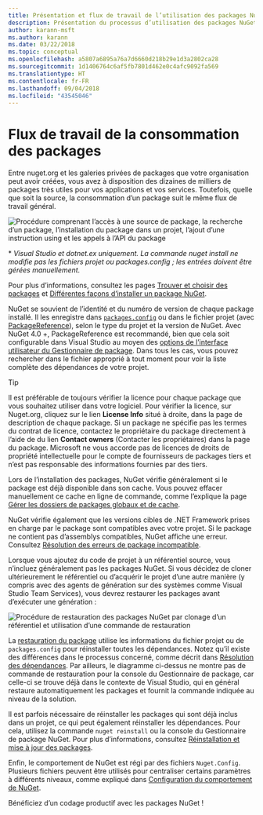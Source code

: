 ```yaml
---
title: Présentation et flux de travail de l’utilisation des packages NuGet
description: Présentation du processus d’utilisation des packages NuGet dans un projet et liens vers d’autres parties du processus.
author: karann-msft
ms.author: karann
ms.date: 03/22/2018
ms.topic: conceptual
ms.openlocfilehash: a5807a6895a76a7d6660d218b29e1d3a2802ca28
ms.sourcegitcommit: 1d1406764c6af5fb7801d462e0c4afc9092fa569
ms.translationtype: HT
ms.contentlocale: fr-FR
ms.lasthandoff: 09/04/2018
ms.locfileid: "43545046"
---
```

# <a name="package-consumption-workflow"></a>Flux de travail de la consommation des packages

Entre nuget.org et les galeries privées de packages que votre organisation peut avoir créées, vous avez à disposition des dizaines de milliers de packages très utiles pour vos applications et vos services. Toutefois, quelle que soit la source, la consommation d’un package suit le même flux de travail général.

![Procédure comprenant l’accès à une source de package, la recherche d’un package, l’installation du package dans un projet, l’ajout d’une instruction using et les appels à l’API du package](media/Overview-01-GeneralFlow.png)

\* _Visual Studio et dotnet.ex uniquement. La commande nuget install ne modifie pas les fichiers projet ou packages.config ; les entrées doivent être gérées manuellement._

Pour plus d’informations, consultez les pages [Trouver et choisir des packages](../consume-packages/finding-and-choosing-packages.md) et [Différentes façons d’installer un package NuGet](ways-to-install-a-package.md).

NuGet se souvient de l’identité et du numéro de version de chaque package installé. Il les enregistre dans [`packages.config`](../reference/packages-config.md) ou dans le fichier projet (avec [PackageReference](../consume-packages/package-references-in-project-files.md)), selon le type du projet et la version de NuGet. Avec NuGet 4.0 +, PackageReference est recommandé, bien que cela soit configurable dans Visual Studio au moyen des [options de l’interface utilisateur du Gestionnaire de package](../tools/package-manager-ui.md). Dans tous les cas, vous pouvez rechercher dans le fichier approprié à tout moment pour voir la liste complète des dépendances de votre projet.

> [!Tip]
> Il est préférable de toujours vérifier la licence pour chaque package que vous souhaitez utiliser dans votre logiciel. Pour vérifier la licence, sur Nuget.org, cliquez sur le lien **License Info** situé à droite, dans la page de description de chaque package. Si un package ne spécifie pas les termes du contrat de licence, contactez le propriétaire du package directement à l’aide de du lien **Contact owners** (Contacter les propriétaires) dans la page du package. Microsoft ne vous accorde pas de licences de droits de propriété intellectuelle pour le compte de fournisseurs de packages tiers et n’est pas responsable des informations fournies par des tiers.

Lors de l’installation des packages, NuGet vérifie généralement si le package est déjà disponible dans son cache. Vous pouvez effacer manuellement ce cache en ligne de commande, comme l’explique la page [Gérer les dossiers de packages globaux et de cache](../consume-packages/managing-the-global-packages-and-cache-folders.md).

NuGet vérifie également que les versions cibles de .NET Framework prises en charge par le package sont compatibles avec votre projet. Si le package ne contient pas d’assemblys compatibles, NuGet affiche une erreur. Consultez [Résolution des erreurs de package incompatible](dependency-resolution.md#resolving-incompatible-package-errors).

Lorsque vous ajoutez du code de projet à un référentiel source, vous n’incluez généralement pas les packages NuGet. Si vous décidez de cloner ultérieurement le référentiel ou d’acquérir le projet d’une autre manière (y compris avec des agents de génération sur des systèmes comme Visual Studio Team Services), vous devrez restaurer les packages avant d’exécuter une génération :

![Procédure de restauration des packages NuGet par clonage d’un référentiel et utilisation d’une commande de restauration](media/Overview-02-RestoreFlow.png)

La [restauration du package](../consume-packages/package-restore.md) utilise les informations du fichier projet ou de `packages.config` pour réinstaller toutes les dépendances. Notez qu’il existe des différences dans le processus concerné, comme décrit dans [Résolution des dépendances](../consume-packages/dependency-resolution.md). Par ailleurs, le diagramme ci-dessus ne montre pas de commande de restauration pour la console du Gestionnaire de package, car celle-ci se trouve déjà dans le contexte de Visual Studio, qui en général restaure automatiquement les packages et fournit la commande indiquée au niveau de la solution.

Il est parfois nécessaire de réinstaller les packages qui sont déjà inclus dans un projet, ce qui peut également réinstaller les dépendances. Pour cela, utilisez la commande `nuget reinstall` ou la console du Gestionnaire de package NuGet. Pour plus d’informations, consultez [Réinstallation et mise à jour des packages](../consume-packages/reinstalling-and-updating-packages.md).

Enfin, le comportement de NuGet est régi par des fichiers `Nuget.Config`. Plusieurs fichiers peuvent être utilisés pour centraliser certains paramètres à différents niveaux, comme expliqué dans [Configuration du comportement de NuGet](../consume-packages/configuring-nuget-behavior.md).

Bénéficiez d’un codage productif avec les packages NuGet !

